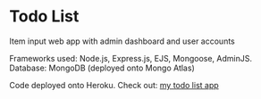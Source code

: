 # Todo List

Item input web app with admin dashboard and user accounts

Frameworks used: Node.js, Express.js, EJS, Mongoose, AdminJS.
Database: MongoDB (deployed onto Mongo Atlas)

Code deployed onto Heroku. Check out: [my todo list app](https://desolate-reef-49579.herokuapp.com/work)
